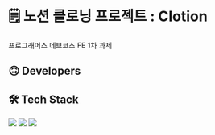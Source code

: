 # 🗒️ 노션 클로닝 프로젝트 : Clotion



프로그래머스 데브코스 FE 1차 과제 

## 🙃 Developers



## 🛠️ Tech Stack

<p>
  <img src="https://img.shields.io/badge/javascript-F7DF1E?style=for-the-badge&logo=javascript&logoColor=white"/>
  <img src="https://img.shields.io/badge/CSS3-1572B6?style=for-the-badge&logo=CSS3&logoColor=white"/>
  <img src="https://img.shields.io/badge/HTML5-E34F26?style=for-the-badge&logo=HTML5&logoColor=white"/>
</p>

